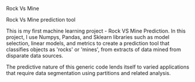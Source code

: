 Rock Vs Mine

Rock Vs Mine prediction tool

This is my first machine learning project - Rock VS Mine Prediction.
In this project, I use Numpys, Pandas, and Sklearn libraries such as model selection, linear models, and metrics to create a prediction tool that classifies objects as 'rocks' or 'mines', from extracts of data mined from disparate data sources. 

The predictive nature of this generic code lends itself to varied applications that require data segmentation using partitions and related analysis.
